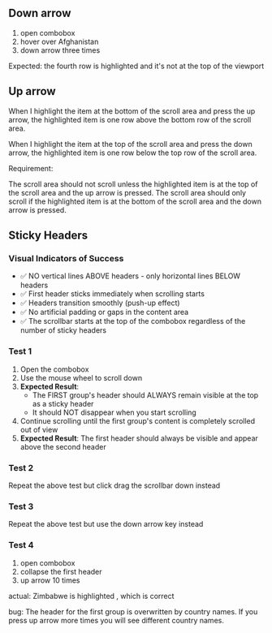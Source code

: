 ## Down arrow

1. open combobox
2. hover over Afghanistan
3. down arrow three times

Expected: the fourth row is highlighted and it's not at the top of the viewport

## Up arrow

When I highlight the item at the bottom of the scroll area and press the up arrow, the highlighted item is one row above the bottom row of the scroll area. 

When I highlight the item at the top of the scroll area and press the down arrow, the highlighted item is one row below the top row of the scroll area. 

Requirement:

The scroll area should not scroll unless the highlighted item is at the top of the scroll area and the up arrow is pressed. The scroll area should only scroll if the highlighted item is at the bottom of the scroll area and the down arrow is pressed.

## Sticky Headers

### Visual Indicators of Success

- ✅ NO vertical lines ABOVE headers - only horizontal lines BELOW headers
- ✅ First header sticks immediately when scrolling starts
- ✅ Headers transition smoothly (push-up effect)
- ✅ No artificial padding or gaps in the content area
- ✅ The scrollbar starts at the top of the combobox regardless of the number of sticky headers 

### Test 1

1. Open the combobox 
2. Use the mouse wheel to scroll down
3. **Expected Result**: 
   - The FIRST group's header should ALWAYS remain visible at the top as a sticky header
   - It should NOT disappear when you start scrolling
4. Continue scrolling until the first group's content is completely scrolled out of view
5. **Expected Result**: The first header should always be visible and appear above the second header 

### Test 2

Repeat the above test but click drag the scrollbar down instead

### Test 3

Repeat the above test but use the down arrow key instead

### Test 4

1. open combobox
2. collapse the first header
3. up arrow 10 times

actual: Zimbabwe is highlighted , which is correct

bug: The header for the first group is overwritten by country names. If you press up arrow more times you will see different country names.
